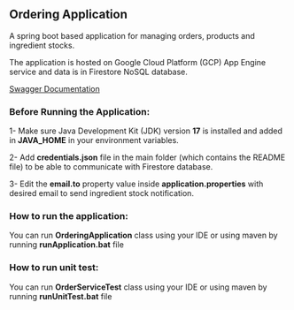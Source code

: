 ## Ordering Application

A spring boot based application for managing orders, products and ingredient stocks.

The application is hosted on Google Cloud Platform (GCP) App Engine service and data is in Firestore NoSQL database.

<a href="https://inspired-bazaar-431614-v1.nw.r.appspot.com/api/swagger-ui/index.html#" target="_blank">Swagger
Documentation</a>

### Before Running the Application:

1- Make sure Java Development Kit (JDK) version **17** is installed and added in **JAVA_HOME** in your environment
variables.

2- Add **credentials.json** file in the main folder (which contains the README file) to be able to communicate with
Firestore database.

3- Edit the **email.to** property value inside **application.properties** with desired email to send ingredient stock
notification.

### How to run the application:

You can run **OrderingApplication** class using your IDE or using maven by running **runApplication.bat** file

### How to run unit test:

You can run **OrderServiceTest** class using your IDE or using maven by running **runUnitTest.bat** file

